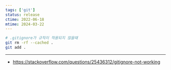 ```yaml
---
tags: ['git']
status: release
ctime: 2022-06-18
mtime: 2024-03-22
---
```


```sh
# .gitignore가 규칙이 적용되지 않을때
git rm -rf --cached .
git add .
```

---

- https://stackoverflow.com/questions/25436312/gitignore-not-working

